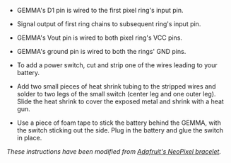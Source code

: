 * GEMMA's D1 pin is wired to the first pixel ring's input pin. 

* Signal output of first ring chains to subsequent ring's input pin.

* GEMMA's Vout pin is wired to both pixel ring's VCC pins. 

* GEMMA's ground pin is wired to both the rings' GND pins.

* To add a power switch, cut and strip one of the wires leading to your battery.

* Add two small pieces of heat shrink tubing to the stripped wires and solder to two legs of the small switch (center leg and one outer leg). Slide the heat shrink to cover the exposed metal and shrink with a heat gun.

* Use a piece of foam tape to stick the battery behind the GEMMA, with the switch sticking out the side. Plug in the battery and glue the switch in place.


*These instructions have been modified from [Adafruit's NeoPixel bracelet](https://learn.adafruit.com/neopixel-ring-bangle-bracelet/circuit-diagram).*

